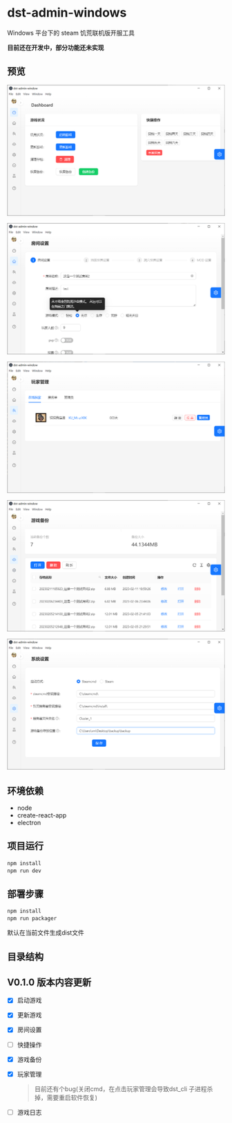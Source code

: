 # dst-admin-windows

Windows 平台下的 steam 饥荒联机版开服工具

**目前还在开发中，部分功能还未实现**
## 预览

![首页效果](./doc/%E9%A6%96%E9%A1%B5.png)

![房间设置](./doc/%E6%88%BF%E9%97%B4%E8%AE%BE%E7%BD%AE.png)

![玩家管理](./doc/%E7%8E%A9%E5%AE%B6%E7%AE%A1%E7%90%86.png)

![游戏备份](./doc/%E6%B8%B8%E6%88%8F%E5%A4%87%E4%BB%BD.png)

![系统设置](./doc/%E8%AE%BE%E7%BD%AE.png)

## 环境依赖
+ node
+ create-react-app
+ electron

## 项目运行
```js
npm install
npm run dev
```

## 部署步骤
```js
npm install
npm run packager
```

默认在当前文件生成dist文件

## 目录结构


## V0.1.0 版本内容更新

- [x] 启动游戏

- [x] 更新游戏

- [x] 房间设置

- [ ] 快捷操作

- [x] 游戏备份

- [x] 玩家管理

    >目前还有个bug(关闭cmd，在点击玩家管理会导致dst_cli 子进程杀掉，需要重启软件恢复)

- [ ] 游戏日志